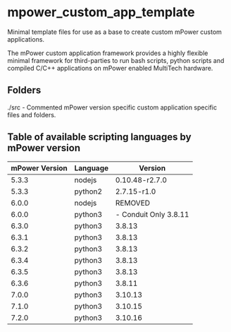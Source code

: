 # mpower_custom_app_template

Minimal template files for use as a base to create custom mPower custom applications.

The mPower custom application framework provides a highly flexible minimal framework for third-parties to run bash scripts, python scripts and compiled C/C++ applications on mPower enabled MultiTech hardware.

## Folders

./src - Commented mPower version specific custom application specific files and folders.


## Table of available scripting languages by mPower version

| mPower Version | Language | Version |
| -------------- | -------- | ------- |
| 5.3.3 | nodejs | 0.10.48-r2.7.0 |
| 5.3.3 | python2 | 2.7.15-r1.0 |
| 6.0.0 | nodejs | REMOVED |
| 6.0.0 | python3 | - Conduit Only 3.8.11 |
| 6.3.0 | python3 | 3.8.13 |
| 6.3.1 | python3 | 3.8.13 |
| 6.3.2 | python3 | 3.8.13 |
| 6.3.4 | python3 | 3.8.13 |
| 6.3.5 | python3 | 3.8.13 |
| 6.3.6 | python3 | 3.8.11 |
| 7.0.0 | python3 | 3.10.13 |
| 7.1.0 | python3 | 3.10.15 |
| 7.2.0 | python3 | 3.10.16 |
